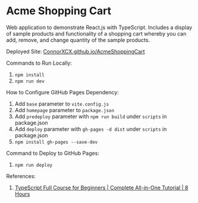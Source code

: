 # Acme Shopping Cart

Web application to demonstrate React.js with TypeScript. Includes a display of sample products and functionality of a shopping cart whereby you can add, remove, and change quantity of the sample products.

Deployed Site: [ConnorXCX.github.io/AcmeShoppingCart](https://connorxcx.github.io/AcmeShoppingCart/)

Commands to Run Locally:

1. `npm install`
2. `npm run dev`

How to Configure GitHub Pages Dependency:

1. Add `base` parameter to `vite.config.js`
2. Add `homepage` parameter to `package.json`
3. Add `predeploy` parameter with `npm run build` under `scripts` in package.json
4. Add `deploy` parameter with `gh-pages -d dist` under `scripts` in package.json
5. `npm install gh-pages --save-dev`

Command to Deploy to GitHub Pages:

1. `npm run deploy`

References:

1. [TypeScript Full Course for Beginners | Complete All-in-One Tutorial | 8 Hours](https://youtu.be/gieEQFIfgYc?si=YZkxvwBCo0H7lH1k)
